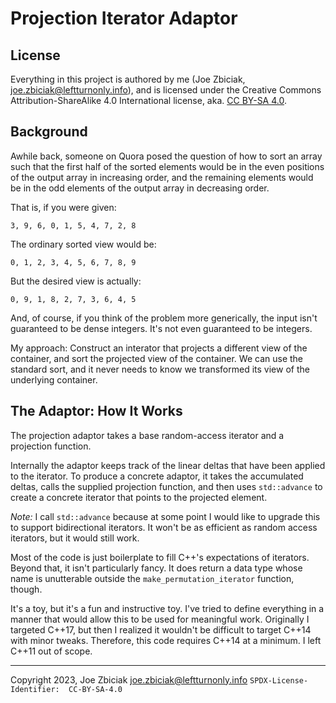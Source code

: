 # Projection Iterator Adaptor

## License

Everything in this project is authored by me (Joe Zbiciak,
joe.zbiciak@leftturnonly.info), and is licensed under the Creative Commons
Attribution-ShareAlike 4.0 International license, aka.
[CC BY-SA 4.0](https://creativecommons.org/licenses/by-sa/4.0/).

## Background

Awhile back, someone on Quora posed the question of how to sort an array
such that the first half of the sorted elements would be in the even
positions of the output array in increasing order, and the remaining elements
would be in the odd elements of the output array in decreasing order.

That is, if you were given:

```
3, 9, 6, 0, 1, 5, 4, 7, 2, 8
```

The ordinary sorted view would be:

```
0, 1, 2, 3, 4, 5, 6, 7, 8, 9
```

But the desired view is actually:

```
0, 9, 1, 8, 2, 7, 3, 6, 4, 5
```

And, of course, if you think of the problem more generically, the input isn't
guaranteed to be dense integers.  It's not even guaranteed to be integers.

My approach: Construct an interator that projects a different view of the
container, and sort the projected view of the container.  We can use the
standard sort, and it never needs to know we transformed its view of the
underlying container.

## The Adaptor: How It Works

The projection adaptor takes a base random-access iterator and a projection
function.

Internally the adaptor keeps track of the linear deltas that have been applied
to the iterator. To produce a concrete adaptor, it takes the accumulated deltas,
calls the supplied projection function, and then uses `std::advance` to create
a concrete iterator that points to the projected element.

_Note:_ I call `std::advance` because at some point I would like to upgrade
this to support bidirectional iterators.  It won't be as efficient as random
access iterators, but it would still work.

Most of the code is just boilerplate to fill C++'s expectations of iterators.
Beyond that, it isn't particularly fancy.  It does return a data type whose
name is unutterable outside the `make_permutation_iterator` function, though.

It's a toy, but it's a fun and instructive toy.  I've tried to define
everything in a manner that would allow this to be used for meaningful work.
Originally I targeted C++17, but then I realized it wouldn't be difficult to
target C++14 with minor tweaks.  Therefore, this code requires C++14 at a
minimum.  I left C++11 out of scope.

____

Copyright 2023, Joe Zbiciak <joe.zbiciak@leftturnonly.info>
`SPDX-License-Identifier:  CC-BY-SA-4.0`
